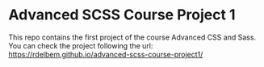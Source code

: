 # Advanced SCSS Course Project 1

This repo contains the first project of the course Advanced CSS and Sass.
You can check the project following the url:
https://rdelbem.github.io/advanced-scss-course-project1/
